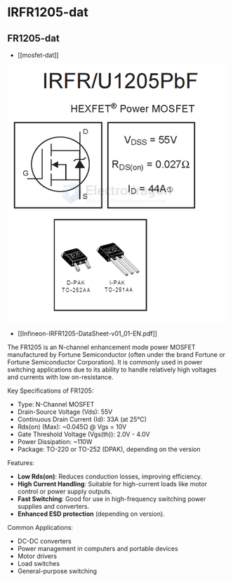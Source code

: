 
# IRFR1205-dat



## FR1205-dat

- [[mosfet-dat]]

![](2025-04-24-14-11-09.png)


- [[Infineon-IRFR1205-DataSheet-v01_01-EN.pdf]]

The FR1205 is an N-channel enhancement mode power MOSFET manufactured by Fortune Semiconductor (often under the brand Fortune or Fortune Semiconductor Corporation). It is commonly used in power switching applications due to its ability to handle relatively high voltages and currents with low on-resistance.

Key Specifications of FR1205:

- Type: N-Channel MOSFET
- Drain-Source Voltage (Vds): 55V
- Continuous Drain Current (Id): 33A (at 25°C)
- Rds(on) (Max): ~0.045Ω @ Vgs = 10V
- Gate Threshold Voltage (Vgs(th)): 2.0V - 4.0V
- Power Dissipation: ~110W
- Package: TO-220 or TO-252 (DPAK), depending on the version

Features:

- **Low Rds(on)**: Reduces conduction losses, improving efficiency.
- **High Current Handling**: Suitable for high-current loads like motor control or power supply outputs.
- **Fast Switching**: Good for use in high-frequency switching power supplies and converters.
- **Enhanced ESD protection** (depending on version).

Common Applications:

- DC-DC converters
- Power management in computers and portable devices
- Motor drivers
- Load switches
- General-purpose switching
